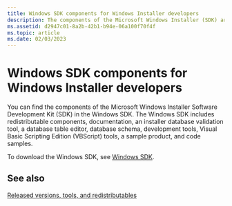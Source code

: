 ```yaml
---
title: Windows SDK components for Windows Installer developers
description: The components of the Microsoft Windows Installer (SDK) are included in the Windows SDK.
ms.assetid: d2947c01-8a2b-42b1-b94e-06a100f70f4f
ms.topic: article
ms.date: 02/03/2023
---
```


# Windows SDK components for Windows Installer developers

You can find the components of the Microsoft Windows Installer Software Development Kit (SDK) in the Windows SDK. The Windows SDK includes redistributable components, documentation, an installer database validation tool, a database table editor, database schema, development tools, Visual Basic Scripting Edition (VBScript) tools, a sample product, and code samples.

To download the Windows SDK, see [Windows SDK](https://developer.microsoft.com/windows/downloads/windows-10-sdk).

## See also

[Released versions, tools, and redistributables](released-versions-tools-and-redistributables.md)
